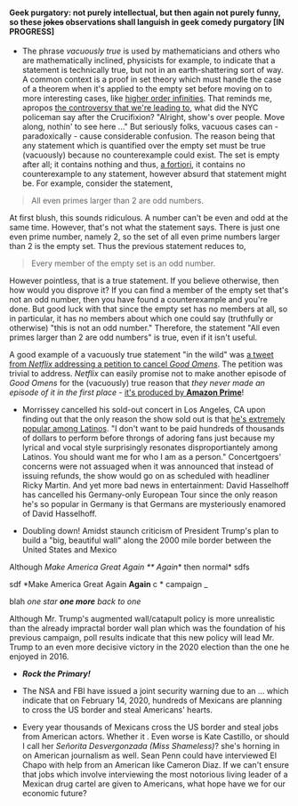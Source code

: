 #### Geek purgatory: not purely intellectual, but then again not purely funny, so these ~~jokes~~ observations shall languish in geek comedy purgatory [IN PROGRESS]

- The phrase _vacuously true_ is used by mathematicians and others who are mathematically inclined, physicists for example, to indicate that a statement is technically true, but not in an earth-shattering sort of way. A common context is a proof in set theory which must handle the case of a theorem when it's applied to the empty set before moving on to more interesting cases, like [higher order infinities](https://en.wikipedia.org/wiki/Georg_Cantor#Continuum_hypothesis). That reminds me, apropos [the controversy that we're leading to](https://www.cnn.com/2019/06/20/entertainment/good-omens-petition-netflix-amazon-trnd/index.html), what did the NYC policeman say after the Crucifixion? "Alright, show's over people. Move along, nothin' to see here ..." But seriously folks,  vacuous cases can - paradoxically - cause considerable confusion. The reason being that any statement which is quantified over the empty set must be true (vacuously) because no counterexample could exist. The set is empty after all; it contains nothing and thus, [a fortiori](https://en.wikipedia.org/wiki/Argumentum_a_fortiori), it contains no counterexample to any statement, however absurd that statement might be. For example, consider the statement,
> All even primes larger than 2 are odd numbers.

At first blush, this sounds ridiculous. A number can't be even and odd at the same time. However, that's not what the statement says. There is just one even prime number, namely 2, so the set of all even prime numbers larger than 2 is the empty set. Thus the previous statement reduces to,

> Every member of the empty set is an odd number.

However pointless, that is a true statement. If you believe otherwise, then how would you disprove it? If you can find a member of the empty set that's not an odd number, then you have found a counterexample and you're done. But good luck with that since the empty set has no members at all, so in particular, it has no members about which one could say (truthfully or otherwise) "this is not an odd number." Therefore, the statement "All even primes larger than 2 are odd numbers" is true, even if it isn't useful.

A good example of a vacuously true statement "in the wild" was [a tweet from _Netflix_ addressing a petition to cancel _Good Omens_](https://decider.com/2019/06/21/netflix-amazon-respond-good-omens-petition/). The petition was trivial to address. _Netflix_ can easily promise not to make another episode of _Good Omens_ for the (vacuously) true reason that _they never made an episode of it in the first place_ - [it's produced by __Amazon Prime__](https://www.amazon.com/dp/B07FMHTRFF)!

- Morrissey cancelled his sold-out concert in Los Angeles, CA upon finding out that the only reason the show sold out is that [he's extremely popular among Latinos](https://www.washingtonpost.com/posteverything/wp/2014/10/08/why-do-mexican-americans-love-morrissey-so-much/?noredirect=on&utm_term=.14144eb64aa0). "I don't want to be paid hundreds of thousands of dollars to perform before throngs of adoring fans just because my lyrical and vocal style surprisingly resonates disproportiantely among Latinos. You should want me for who I am as a person." Concertgoers' concerns were not assuaged when it was announced that instead of issuing refunds, the show would go on as scheduled with headliner Ricky Martin. And yet more bad news in entertainment: David Hasselhoff has cancelled his Germany-only European Tour since the only reason he's so popular in Germany is that Germans are mysteriously enamored of David Hasselhoff.

- Doubling down! Amidst staunch criticism of President Trump's plan to build a "big, beautiful wall" along the 2000 mile border between the United States and Mexico

Although *Make America Great Again ** Again** then normal* sdfs

sdf *Make America Great Again **Again** c * campaign _

blah *one star **one more** back to one*

Although Mr. Trump's augmented wall/catapult policy is more unrealistic than the already impractal border wall plan which was the foundation of his previous campaign, poll results indicate that this new policy will lead Mr. Trump to an even more decisive victory in the 2020 election than the one he enjoyed in 2016.

- ***Rock the Primary!***

- The NSA and FBI have issued a joint security warning due to an ... which indicate that on February 14, 2020, hundreds of Mexicans are planning to cross the US border and steal Americans' hearts.

- Every year thousands of Mexicans cross the US border and steal jobs from American actors. Whether it . Even worse is Kate Castillo, or should I call her _Señorita Desvergonzada (Miss Shameless)_? 
she's horning in on American journalism as well.
Sean Penn could have interviewed El Chapo with help from an American like Cameron Diaz. If we can't ensure that jobs which involve interviewing the most notorious living leader of a Mexican drug cartel are given to Americans, what hope have we for our economic future?

